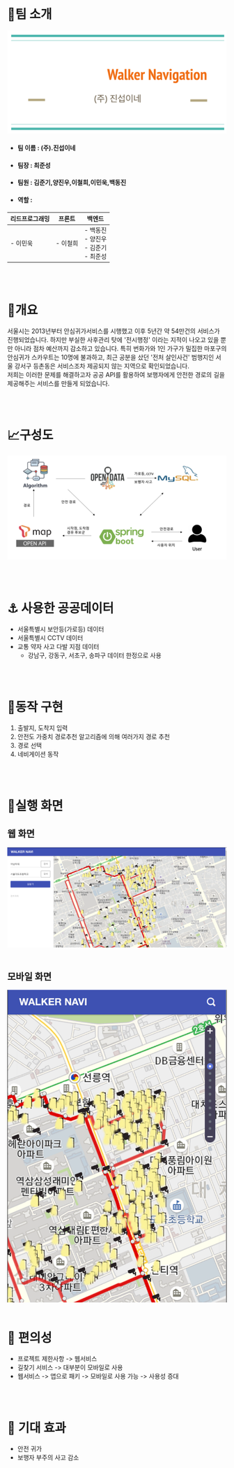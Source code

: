 # 👋팀 소개

![image](/libs/team.PNG)

- #### 팀 이름 : (주).진섭이네
- #### 팀장 : 최준성
- #### 팀원 : 김준기,양진우,이철희,이민욱,백동진
- #### 역할 :

| 리드프로그래밍 | 프론트 | 백엔드
|---|---|---|  
| - 이민욱 | - 이철희 | - 백동진 </br> - 양진우 </br> - 김준기 </br> - 최준성



</br></br>
# 📝개요 
  서울시는 2013년부터 안심귀가서비스를 시행했고 이후 5년간 약 54만건의 서비스가 진행되었습니다. 
  하지만 부실한 사후관리 탓에 '전시행정' 이라는 지적이 나오고 있을 뿐만 아니라 점차 예산까지 감소하고
  있습니다. 특히 번화가와 1인 가구가 밀집한 마포구의 안심귀가 스카우트는 10명에 불과하고, 최근 공분을 샀던 
  '전처 살인사건' 범행지인 서울 강서구 등촌동은 서비스조차 제공되지 않는 지역으로 확인되었습니다.<br>
  저희는 이러한 문제를 해결하고자 공공 API를 활용하여 보행자에게 안전한 경로의 길을 제공해주는 서비스를 만들게 되었습니다.
  
</br></br>

# 📈구성도
![image](/libs/structure.PNG)

</br></br>

# ⚓️ 사용한 공공데이터
+ 서울특별시 보안등(가로등) 데이터
+ 서울특별시 CCTV 데이터
+ 교통 약자 사고 다발 지점 데이터
    - 강남구, 강동구, 서초구, 송파구 데이터 한정으로 사용


</br></br>
# 📐동작 구현

1. 출발지, 도착지 입력
2. 안전도 가중치 경로추천 알고리즘에 의해 여러가지 경로 추천
3. 경로 선택
4. 네비게이션 동작

</br></br>
# 👀실행 화면
## 웹 화면
![image](/libs/operation_web.PNG)
</br></br>

## 모바일 화면
![image](/libs/operation_mobile.PNG)
</br></br>
# 🎁 편의성
+ 프로젝트 제한사항 -> 웹서비스
+ 길찾기 서비스 -> 대부분이 모바일로 사용
+ 웹서비스 -> 앱으로 패키 -> 모바일로 사용 가능 -> 사용성 증대

</br></br>
# 🚀 기대 효과
+ 안전 귀가
+ 보행자 부주의 사고 감소

